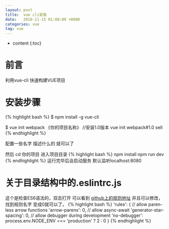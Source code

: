 ```yaml
---
layout: post
title:  vue cli安装
date:   2016-11-15 01:08:00 +0800
categories: vue
tag: vue
---
```


* content
{:toc}


前言
====================================
利用vue-cli 快速构建VUE项目


安装步骤
====================================
{% highlight bash %}
$ npm install -g vue-cli

$ vue init webpack 《你的项目名称》
//安装1.0版本
vue init webpack#1.0 sell
{% endhighlight %}

配置一些名字 描述什么的 就可以了

然后 cd 你的项目 进入项目目录
{% highlight bash %}
npm install
npm run dev
{% endhighlight %}
运行完毕后会启动服务 默认监听localhost:8080


关于目录结构中的.eslintrc.js
====================================
这个是检查ES6语法的，双击打开
可以看到 [github上的规则地址](https://github.com/feross/standard/blob/master/RULES.md#javascript-standard-style)
并且可以修改，找到规则名字 变成0就可以了。
{% highlight bash %}
'rules': {
    // allow paren-less arrow functions
    'arrow-parens': 0,
    // allow async-await
    'generator-star-spacing': 0,
    // allow debugger during development
    'no-debugger': process.env.NODE_ENV === 'production' ? 2 : 0
  }
 {% endhighlight %}